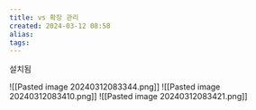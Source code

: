 ```yaml
---
title: vs 확장 관리
created: 2024-03-12 08:58
alias:
tags:
---
```

설치됨

![[Pasted image 20240312083344.png]]
![[Pasted image 20240312083410.png]]
![[Pasted image 20240312083421.png]]


